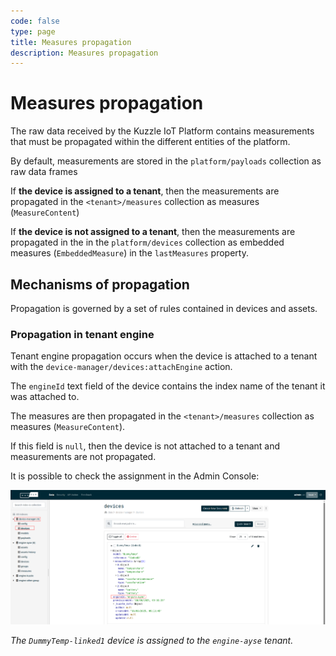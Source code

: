 ```yaml
---
code: false
type: page
title: Measures propagation
description: Measures propagation
---
```


# Measures propagation

The raw data received by the Kuzzle IoT Platform contains measurements that must be propagated within the different entities of the platform.

By default, measurements are stored in the `platform/payloads` collection as raw data frames

If **the device is assigned to a tenant**, then the measurements are propagated in the `<tenant>/measures` collection as measures (`MeasureContent`)

If **the device is not assigned to a tenant**, then the measurements are propagated in the in the `platform/devices`  collection as embedded measures  (`EmbeddedMeasure`) in the `lastMeasures` property.

## Mechanisms of propagation

Propagation is governed by a set of rules contained in devices and assets.

### Propagation in tenant engine

Tenant engine propagation occurs when the device is attached to a tenant with the `device-manager/devices:attachEngine` action.

The `engineId` text field of the device contains the index name of the tenant it was attached to.

The measures are then propagated in the `<tenant>/measures` collection as measures (`MeasureContent`).

If this field is `null`, then the device is not attached to a tenant and measurements are not propagated.

It is possible to check the assignment in the Admin Console:

![Engine Propagation](./engine-propagation.png)

_The `DummyTemp-linked1` device is assigned to the `engine-ayse` tenant._